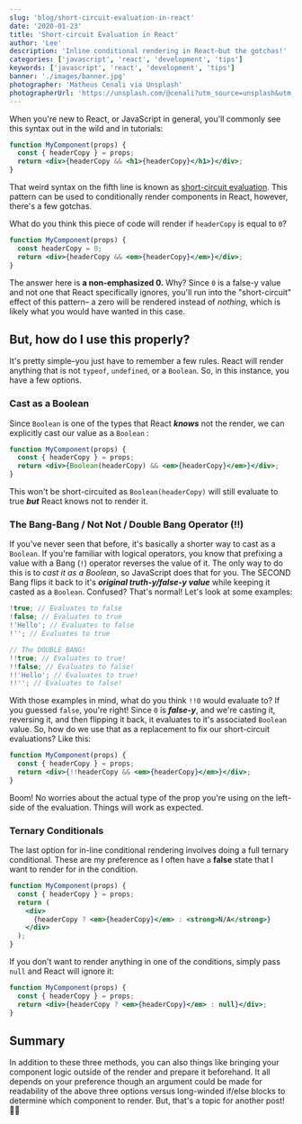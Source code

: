 ```yaml
---
slug: 'blog/short-circuit-evaluation-in-react'
date: '2020-01-23'
title: 'Short-circuit Evaluation in React'
author: 'Lee'
description: 'Inline conditional rendering in React–but the gotchas!'
categories: ['javascript', 'react', 'development', 'tips']
keywords: ['javascript', 'react', 'development', 'tips']
banner: './images/banner.jpg'
photographer: 'Matheus Cenali via Unsplash'
photographerUrl: 'https://unsplash.com/@cenali?utm_source=unsplash&utm_medium=referral&utm_content=creditCopyText'
---
```


When you're new to React, or JavaScript in general, you'll commonly see this syntax out in the wild and in tutorials:

```jsx
function MyComponent(props) {
  const { headerCopy } = props;
  return <div>{headerCopy && <h1>{headerCopy}</h1>}</div>;
}
```

That weird syntax on the fifth line is known as [short-circuit evaluation](https://developer.mozilla.org/en-US/docs/Web/JavaScript/Reference/Operators/Logical_Operators#Short-circuit_evaluation). This pattern can be used to conditionally render components in React, however, there's a few gotchas.

What do you think this piece of code will render if `headerCopy` is equal to `0`?

```jsx
function MyComponent(props) {
  const headerCopy = 0;
  return <div>{headerCopy && <em>{headerCopy}</em>}</div>;
}
```

The answer here is **a non-emphasized 0.** Why? Since `0` is a false-y value and not one that React specifically ignores, you'll run into the "short-circuit" effect of this pattern– a zero will be rendered instead of _nothing_, which is likely what you would have wanted in this case.

## But, how do I use this properly?

It's pretty simple–you just have to remember a few rules. React will render anything that is not `typeof`, `undefined`, or a `Boolean`. So, in this instance, you have a few options.

### Cast as a Boolean

Since `Boolean` is one of the types that React **_knows_** not the render, we can explicitly cast our value as a `Boolean` :

```jsx
function MyComponent(props) {
  const { headerCopy } = props;
  return <div>{Boolean(headerCopy) && <em>{headerCopy}</em>}</div>;
}
```

This won't be short-circuited as `Boolean(headerCopy)` will still evaluate to true **_but_** React knows not to render it.

### The Bang-Bang / Not Not / Double Bang Operator (!!)

If you've never seen that before, it's basically a shorter way to cast as a `Boolean`. If you're familiar with logical operators, you know that prefixing a value with a Bang (`!`) operator reverses the value of it. The only way to do this is to _cast it as a Boolean_, so JavaScript does that for you. The SECOND Bang flips it back to it's **_original truth-y/false-y value_** while keeping it casted as a `Boolean`. Confused? That's normal! Let's look at some examples:

```jsx
!true; // Evaluates to false
!false; // Evaluates to true
!'Hello'; // Evaluates to false
!''; // Evaluates to true

// The DOUBLE BANG!
!!true; // Evaluates to true!
!!false; // Evaluates to false!
!!'Hello'; // Evaluates to true!
!!''; // Evaluates to false!
```

With those examples in mind, what do you think `!!0` would evaluate to? If you guessed `false`, you're right! Since `0` is **_false-y_**, and we're casting it, reversing it, and then flipping it back, it evaluates to it's associated `Boolean` value. So, how do we use that as a replacement to fix our short-circuit evaluations? Like this:

```jsx
function MyComponent(props) {
  const { headerCopy } = props;
  return <div>{!!headerCopy && <em>{headerCopy}</em>}</div>;
}
```

Boom! No worries about the actual type of the prop you're using on the left-side of the evaluation. Things will work as expected.

### Ternary Conditionals

The last option for in-line conditional rendering involves doing a full ternary conditional. These are my preference as I often have a **false** state that I want to render for in the condition.

```jsx
function MyComponent(props) {
  const { headerCopy } = props;
  return (
    <div>
      {headerCopy ? <em>{headerCopy}</em> : <strong>N/A</strong>}
    </div>
  );
}
```

If you don't want to render anything in one of the conditions, simply pass `null` and React will ignore it:

```jsx
function MyComponent(props) {
  const { headerCopy } = props;
  return <div>{headerCopy ? <em>{headerCopy}</em> : null}</div>;
}
```

## Summary

In addition to these three methods, you can also things like bringing your component logic outside of the render and prepare it beforehand. It all depends on your preference though an argument could be made for readability of the above three options versus long-winded if/else blocks to determine which component to render. But, that's a topic for another post! 👋🏻
